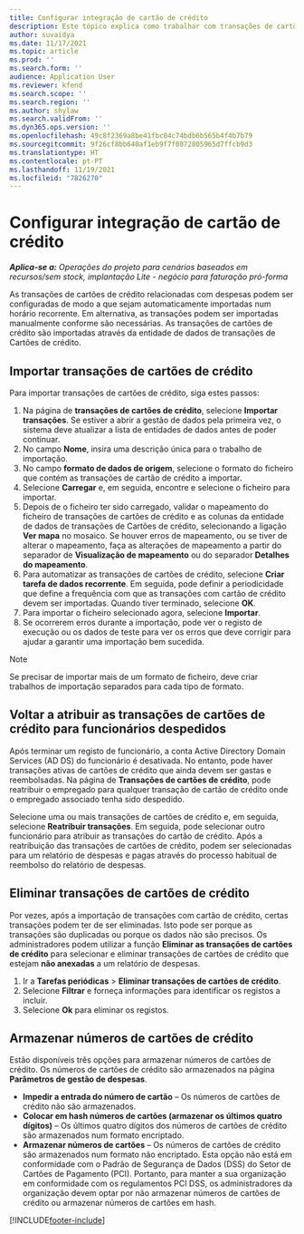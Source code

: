 ```yaml
---
title: Configurar integração de cartão de crédito
description: Este tópico explica como trabalhar com transações de cartões de crédito relacionados com despesas.
author: suvaidya
ms.date: 11/17/2021
ms.topic: article
ms.prod: ''
ms.search.form: ''
audience: Application User
ms.reviewer: kfend
ms.search.scope: ''
ms.search.region: ''
ms.author: shylaw
ms.search.validFrom: ''
ms.dyn365.ops.version: ''
ms.openlocfilehash: 49c8f2369a8be41fbc04c74bdb6b565b4f4b7b79
ms.sourcegitcommit: 9f26cf8bb640af1eb9f7f0872805965d7ffcb9d3
ms.translationtype: HT
ms.contentlocale: pt-PT
ms.lasthandoff: 11/19/2021
ms.locfileid: "7826270"
---
```

# <a name="set-up-credit-card-integration"></a>Configurar integração de cartão de crédito

_**Aplica-se a:** Operações do projeto para cenários baseados em recursos/sem stock, implantação Lite - negócio para faturação pró-forma_

As transações de cartões de crédito relacionadas com despesas podem ser configuradas de modo a que sejam automaticamente importadas num horário recorrente. Em alternativa, as transações podem ser importadas manualmente conforme são necessárias. As transações de cartões de crédito são importadas através da entidade de dados de transações de Cartões de crédito.

## <a name="import-credit-card-transactions"></a>Importar transações de cartões de crédito

Para importar transações de cartões de crédito, siga estes passos:

1. Na página de **transações de cartões de crédito**, selecione **Importar transações**. Se estiver a abrir a gestão de dados pela primeira vez, o sistema deve atualizar a lista de entidades de dados antes de poder continuar.
2. No campo **Nome**, insira uma descrição única para o trabalho de importação.
3. No campo **formato de dados de origem**, selecione o formato do ficheiro que contém as transações de cartão de crédito a importar.
4. Selecione **Carregar** e, em seguida, encontre e selecione o ficheiro para importar.
5. Depois de o ficheiro ter sido carregado, validar o mapeamento do ficheiro de transações de cartões de crédito e as colunas da entidade de dados de transações de Cartões de crédito, selecionando a ligação **Ver mapa** no mosaico. Se houver erros de mapeamento, ou se tiver de alterar o mapeamento, faça as alterações de mapeamento a partir do separador de **Visualização de mapeamento** ou do separador **Detalhes do mapeamento**.
6. Para automatizar as transações de cartões de crédito, selecione **Criar tarefa de dados recorrente**. Em seguida, pode definir a periodicidade que define a frequência com que as transações com cartão de crédito devem ser importadas. Quando tiver terminado, selecione **OK**.
7. Para importar o ficheiro selecionado agora, selecione **Importar**.
8. Se ocorrerem erros durante a importação, pode ver o registo de execução ou os dados de teste para ver os erros que deve corrigir para ajudar a garantir uma importação bem sucedida.

> [!NOTE]
> Se precisar de importar mais de um formato de ficheiro, deve criar trabalhos de importação separados para cada tipo de formato.

## <a name="reassign-the-credit-card-transactions-for-terminated-employees"></a>Voltar a atribuir as transações de cartões de crédito para funcionários despedidos

Após terminar um registo de funcionário, a conta Active Directory Domain Services (AD DS) do funcionário é desativada. No entanto, pode haver transações ativas de cartões de crédito que ainda devem ser gastas e reembolsadas. Na página de **Transações de cartões de crédito**, pode reatribuir o empregado para qualquer transação de cartão de crédito onde o empregado associado tenha sido despedido.

Selecione uma ou mais transações de cartões de crédito e, em seguida, selecione **Reatribuir transações**. Em seguida, pode selecionar outro funcionário para atribuir as transações do cartão de crédito. Após a reatribuição das transações de cartões de crédito, podem ser selecionadas para um relatório de despesas e pagas através do processo habitual de reembolso do relatório de despesas.

## <a name="delete-credit-card-transactions"></a>Eliminar transações de cartões de crédito 

Por vezes, após a importação de transações com cartão de crédito, certas transações podem ter de ser eliminadas. Isto pode ser porque as transações são duplicadas ou porque os dados não são precisos. Os administradores podem utilizar a função **Eliminar as transações de cartões de crédito** para selecionar e eliminar transações de cartões de crédito que estejam **não anexadas** a um relatório de despesas. 

1. Ir a **Tarefas periódicas** > **Eliminar transações de cartões de crédito**.
2. Selecione **Filtrar** e forneça informações para identificar os registos a incluir.
3. Selecione **Ok** para eliminar os registos. 

## <a name="storing-credit-card-numbers"></a>Armazenar números de cartões de crédito

Estão disponíveis três opções para armazenar números de cartões de crédito. Os números de cartões de crédito são armazenados na página **Parâmetros de gestão de despesas**.

- **Impedir a entrada do número de cartão** – Os números de cartões de crédito não são armazenados.
- **Colocar em hash números de cartões (armazenar os últimos quatro dígitos)** – Os últimos quatro dígitos dos números de cartões de crédito são armazenados num formato encriptado.
- **Armazenar números de cartões** – Os números de cartões de crédito são armazenados num formato não encriptado. Esta opção não está em conformidade com o Padrão de Segurança de Dados (DSS) do Setor de Cartões de Pagamento (PCI). Portanto, para manter a sua organização em conformidade com os regulamentos PCI DSS, os administradores da organização devem optar por não armazenar números de cartões de crédito ou armazenar números de cartões em hash.

[!INCLUDE[footer-include](../includes/footer-banner.md)]
